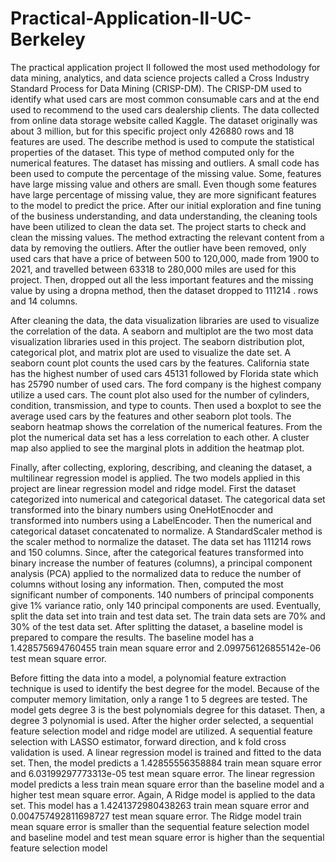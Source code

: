 # Practical-Application-II-UC-Berkeley
The practical application project II followed the most used methodology for data mining, analytics, and data science projects called a Cross Industry Standard Process for Data Mining (CRISP-DM). The CRISP-DM used to identify what used cars are most common consumable cars and at the end used to recommend to the used cars dealership clients. The data collected from online data storage website called Kaggle. The dataset originally was about 3 million, but for this specific project only 426880 rows and 18 features are used. The describe method is used to compute the statistical properties of the dataset. This type of method computed only for the numerical features. The dataset has missing and outliers. A small code has been used to compute the percentage of the missing value. Some, features have large missing value and others are small. Even though some features have large percentage of missing value, they are more significant features to the model to predict the price.
After our initial exploration and fine tuning of the business understanding, and data understanding, the cleaning tools have been utilized to clean the data set. The project starts to check and clean the missing values. The method extracting the relevant content from a data by removing the outliers. After the outlier have been removed, only used cars that have a price of between 500 to 120,000, made from 1900 to 2021, and travelled between 63318 to 280,000 miles are used for this project. Then, dropped out all the less important features and the missing value by using a dropna method, then the dataset dropped to 111214 .  rows and 14 columns.

After cleaning the data, the data visualization libraries are used to visualize the correlation of the data. A seaborn and multiplot are the two most data visualization libraries used in this project. The seaborn distribution plot, categorical plot, and matrix plot are used to visualize the date set. A seaborn count plot counts the used cars by the features. California state has the highest number of used cars 45131 followed by Florida state which has 25790 number of used cars. The ford company is the highest company utilize a used cars. The count plot also used for the number of cylinders, condition, transmission, and type to counts. Then used a boxplot to see the average used cars by the features and other seaborn plot tools. The seaborn heatmap shows the correlation of the numerical features. From the plot the numerical data set has a less correlation to each other. A cluster map also applied to see the marginal plots in addition the heatmap plot.


Finally, after collecting, exploring, describing, and cleaning the dataset, a multilinear regression model is applied. The two models applied in this project are linear regression model and ridge model. First the dataset categorized into numerical and categorical dataset. The categorical data set transformed into the binary numbers using OneHotEnocder and transformed into numbers using a LabelEncoder. Then the numerical and categorical dataset concatenated to normalize. A StandardScaler method is the scaler method to normalize the dataset. The data set has 111214 rows and 150 columns. Since, after the categorical features transformed into binary increase the number of features (columns), a principal component analysis (PCA) applied to the normalized data to reduce the number of columns without losing any information. Then, computed the most significant number of components. 140 numbers of principal components give 1% variance ratio, only 140 principal components are used. Eventually, split the data set into train and test data set. The train data sets are 70% and 30% of the test data set. After splitting the dataset, a baseline model is prepared to compare the results. The baseline model has a 1.428575694760455 train mean square error and 2.099756126855142e-06 test mean square error.

Before fitting the data into a model, a polynomial feature extraction technique is used to identify the best degree for the model. Because of the computer memory limitation, only a range 1 to 5 degrees are tested. The model gets degree 3 is the best polynomials degree for this dataset. Then, a degree 3 polynomial is used. After the higher order selected, a sequential feature selection model and ridge model are utilized. A sequential feature selection with LASSO estimator, forward direction, and k fold cross validation is used. A linear regression model is trained and fitted to the data set. Then, the model predicts a 1.42855556358884 train mean square error and 6.03199297773313e-05 test mean square error. The linear regression model predicts a less train mean square error than the baseline model and a higher test mean square error. Again, A Ridge model is applied to the data set. This model has a 1.4241372980438263 train mean square error and 0.004757492811698727 test mean square error. The Ridge model train mean square error is smaller than the sequential feature selection model and baseline model and test mean square error is higher than the sequential feature selection model


